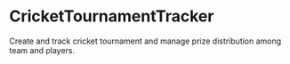 # CricketTournamentTracker
Create and track cricket tournament and manage prize distribution among team and players.
